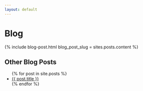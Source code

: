 ```yaml
---
layout: default
---
```

<div class="grid-container">
  <h1>Blog</h1>

  {% include blog-post.html blog_post_slug = sites.posts.content %} 

  <h2>Other Blog Posts</h2>
  <ul>
    {% for post in site.posts %}
      <li>
        <a href = "{{ post.url }}">{{ post.title }}</a> 
      </li>
    {% endfor %}
  </ul>
</div>
